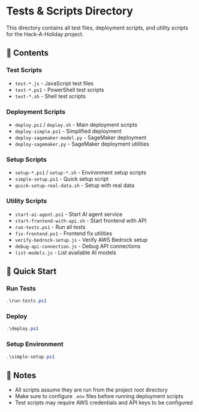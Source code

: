 # Tests & Scripts Directory

This directory contains all test files, deployment scripts, and utility scripts for the Hack-A-Holiday project.

## 📁 Contents

### Test Scripts
- `test-*.js` - JavaScript test files
- `test-*.ps1` - PowerShell test scripts
- `test-*.sh` - Shell test scripts

### Deployment Scripts
- `deploy.ps1` / `deploy.sh` - Main deployment scripts
- `deploy-simple.ps1` - Simplified deployment
- `deploy-sagemaker-model.py` - SageMaker deployment
- `deploy-sagemaker.py` - SageMaker deployment utilities

### Setup Scripts
- `setup-*.ps1` / `setup-*.sh` - Environment setup scripts
- `simple-setup.ps1` - Quick setup script
- `quick-setup-real-data.sh` - Setup with real data

### Utility Scripts
- `start-ai-agent.ps1` - Start AI agent service
- `start-frontend-with-api.sh` - Start frontend with API
- `run-tests.ps1` - Run all tests
- `fix-frontend.ps1` - Frontend fix utilities
- `verify-bedrock-setup.js` - Verify AWS Bedrock setup
- `debug-api-connection.js` - Debug API connections
- `list-models.js` - List available AI models

## 🚀 Quick Start

### Run Tests
```powershell
.\run-tests.ps1
```

### Deploy
```powershell
.\deploy.ps1
```

### Setup Environment
```powershell
.\simple-setup.ps1
```

## 📝 Notes
- All scripts assume they are run from the project root directory
- Make sure to configure `.env` files before running deployment scripts
- Test scripts may require AWS credentials and API keys to be configured
